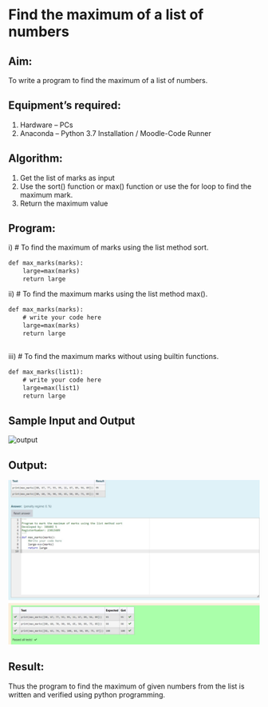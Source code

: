 # Find the maximum of a list of numbers
## Aim:
To write a program to find the maximum of a list of numbers.
## Equipment’s required:
1.	Hardware – PCs
2.	Anaconda – Python 3.7 Installation / Moodle-Code Runner
## Algorithm:
1.	Get the list of marks as input
2.	Use the sort() function or max() function or use the for loop to find the maximum mark.
3.	Return the maximum value
## Program:

i)	# To find the maximum of marks using the list method sort.
```
def max_marks(marks):
    large=max(marks)
    return large

```

ii)	# To find the maximum marks using the list method max().
```
def max_marks(marks):
    # write your code here
    large=max(marks)
    return large
    
```

iii) # To find the maximum marks without using builtin functions.
```
def max_marks(list1):
    # write your code here
    large=max(list1)
    return large

```
## Sample Input and Output
![output](./img/max_marks1.jpg) 

## Output:
![Alt text](Sort.jpg)

## Result:
Thus the program to find the maximum of given numbers from the list is written and verified using python programming.